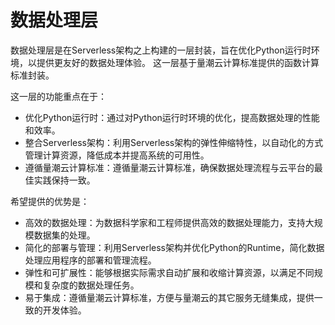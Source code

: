 # 数据处理层

数据处理层是在Serverless架构之上构建的一层封装，旨在优化Python运行时环境，以提供更友好的数据处理体验。
这一层基于量潮云计算标准提供的函数计算标准封装。

这一层的功能重点在于：

- 优化Python运行时：通过对Python运行时环境的优化，提高数据处理的性能和效率。
- 整合Serverless架构：利用Serverless架构的弹性伸缩特性，以自动化的方式管理计算资源，降低成本并提高系统的可用性。
- 遵循量潮云计算标准：遵循量潮云计算标准，确保数据处理流程与云平台的最佳实践保持一致。

希望提供的优势是：

- 高效的数据处理：为数据科学家和工程师提供高效的数据处理能力，支持大规模数据集的处理。
- 简化的部署与管理：利用Serverless架构并优化Python的Runtime，简化数据处理应用程序的部署和管理流程。
- 弹性和可扩展性：能够根据实际需求自动扩展和收缩计算资源，以满足不同规模和复杂度的数据处理任务。
- 易于集成：遵循量潮云计算标准，方便与量潮云的其它服务无缝集成，提供一致的开发体验。
